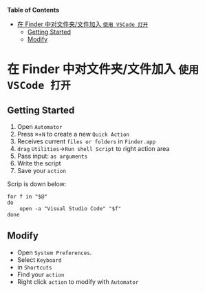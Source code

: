 <!-- START doctoc generated TOC please keep comment here to allow auto update -->
<!-- DON'T EDIT THIS SECTION, INSTEAD RE-RUN doctoc TO UPDATE -->
**Table of Contents**

- [在 Finder 中对文件夹/文件加入 `使用 VSCode 打开`](#%E5%9C%A8-finder-%E4%B8%AD%E5%AF%B9%E6%96%87%E4%BB%B6%E5%A4%B9%E6%96%87%E4%BB%B6%E5%8A%A0%E5%85%A5-%E4%BD%BF%E7%94%A8-vscode-%E6%89%93%E5%BC%80)
  - [Getting Started](#getting-started)
  - [Modify](#modify)

<!-- END doctoc generated TOC please keep comment here to allow auto update -->

# 在 Finder 中对文件夹/文件加入 `使用 VSCode 打开`

## Getting Started

1. Open `Automator` 
2. Press `⌘`+`N` to create a new  `Quick Action`
3. Receives current `files or folders` in `Finder.app`
4. `drag` `Utilities`->`Run shell Script` to right action area
5. Pass input: `as arguments`
6. Write the script
7. Save your `action`

Scrip is down below:

```shell
for f in "$@"
do
	open -a "Visual Studio Code" "$f"
done
```

## Modify

- Open `System Preferences`.
- Select `Keyboard`
- in `Shortcuts`
- Find your `action`
- Right click `action` to modify with `Automator`
